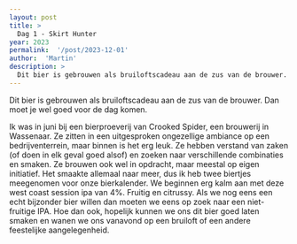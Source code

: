 ```yaml
---
layout: post
title: >
  Dag 1 - Skirt Hunter
year: 2023
permalink:  '/post/2023-12-01'
author:  'Martin'
description: >
  Dit bier is gebrouwen als bruiloftscadeau aan de zus van de brouwer. Dan moet je wel goed voor de dag komen.
---
```

<p class='intro'><span class='dropcap'>D</span>it bier is gebrouwen als bruiloftscadeau aan de zus van de brouwer. Dan moet je wel goed voor de dag komen.</p>

Ik was in juni bij een bierproeverij van Crooked Spider, een brouwerij in Wassenaar. Ze zitten in een uitgesproken ongezellige ambiance op een bedrijventerrein, maar binnen is het erg leuk. Ze hebben verstand van zaken (of doen in elk geval goed alsof) en zoeken naar verschillende combinaties en smaken. Ze brouwen ook wel in opdracht, maar meestal op eigen initiatief. Het smaakte allemaal naar meer, dus ik heb twee biertjes meegenomen voor onze bierkalender. 
We beginnen erg kalm aan met deze west coast session ipa van 4%. Fruitig en citrussy. Als we nog eens een echt bijzonder bier willen dan moeten we eens op zoek naar een niet-fruitige IPA. Hoe dan ook, hopelijk kunnen we ons dit bier goed laten smaken en wanen we ons vanavond op een bruiloft of een andere feestelijke aangelegenheid.

